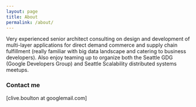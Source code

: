 ```yaml
---
layout: page
title: About
permalink: /about/
---
```

Very experienced senior architect consulting on design and development of multi-layer applications for direct demand commerce and supply chain fulfillment (really familiar with big data landscape and catering to business developers). Also enjoy teaming up to organize both the Seattle GDG (Google Developers Group) and Seattle Scalability distributed systems meetups. 

### Contact me

[clive.boulton at googlemail.com]
